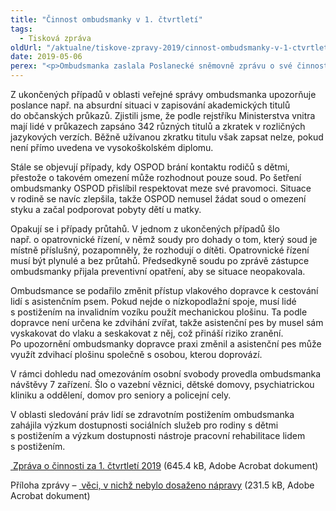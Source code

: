 ```yaml
---
title: "Činnost ombudsmanky v 1. čtvrtletí"
tags:
  - Tisková zpráva
oldUrl: "/aktualne/tiskove-zpravy-2019/cinnost-ombudsmanky-v-1-ctvrtleti"
date: 2019-05-06
perex: "<p>Ombudsmanka zaslala Poslanecké sněmovně zprávu o své činnosti v 1. čtvrtletí. Lidé se na ni v tomto období obrátili s 2 178 podněty. Nejčastěji lidé hledali pomoc v otázkách týkajících se stavebnictví (165 podnětů), důchodů (157 podnětů), dávek sociální podpory a hmotné nouze (119 podnětů) a činnosti Vězeňské služby (115 podnětů). V 77 podnětech lidé namítali nerovné zacházení. V rámci prevence špatného zacházení se uskutečnilo 7 návštěv zařízení (včetně dětského domova, nemocnice a domova pro seniory).</p>"
---
```


<!-- imported from the old website -->

<p>Z ukončených případů v oblasti veřejné správy ombudsmanka upozorňuje poslance např. na absurdní situaci v zapisování akademických titulů do občanských průkazů. Zjistili jsme, že podle rejstříku Ministerstva vnitra mají lidé v průkazech zapsáno 342 různých titulů a zkratek v rozličných jazykových verzích. Běžně užívanou zkratku titulu však zapsat nelze, pokud není přímo uvedena ve vysokoškolském diplomu.</p> <p>Stále se objevují případy, kdy OSPOD brání kontaktu rodičů s dětmi, přestože o takovém omezení může rozhodnout pouze soud. Po šetření ombudsmanky OSPOD přislíbil respektovat meze své pravomoci. Situace v rodině se navíc zlepšila, takže OSPOD nemusel žádat soud o omezení styku a začal podporovat pobyty dětí u matky.</p> <p>Opakují se i případy průtahů. V jednom z ukončených případů šlo např. o opatrovnické řízení, v němž soudy pro dohady o tom, který soud je místně příslušný, pozapomněly, že rozhodují o dítěti. Opatrovnické řízení musí být plynulé a bez průtahů. Předsedkyně soudu po zprávě zástupce ombudsmanky přijala preventivní opatření, aby se situace neopakovala.</p> <p>Ombudsmance se podařilo změnit přístup vlakového dopravce k cestování lidí s asistenčním psem. Pokud nejde o nízkopodlažní spoje, musí lidé s postižením na invalidním vozíku použít mechanickou plošinu. Ta podle dopravce není určena ke zdvihání zvířat, takže asistenční pes by musel sám vyskakovat do vlaku a seskakovat z něj, což přináší riziko zranění. Po upozornění ombudsmanky dopravce praxi změnil a asistenční pes může využít zdvihací plošinu společně s osobou, kterou doprovází.</p> <p>V rámci dohledu nad omezováním osobní svobody provedla ombudsmanka návštěvy 7 zařízení. Šlo o vazební věznici, dětské domovy, psychiatrickou kliniku a oddělení, domov pro seniory a policejní cely. </p> <p>V oblasti sledování práv lidí se zdravotním postižením ombudsmanka zahájila výzkum dostupnosti sociálních služeb pro rodiny s dětmi s postižením a výzkum dostupnosti nástroje pracovní rehabilitace lidem s postižením.</p> <p><a title="Otevření do nového okna" href="/uploads-import/zpravy_pro_poslaneckou_snemovnu/Ctvrtletky/2019/2019-I-Q.pdf" target="_blank"><img alt="" src="https://www.ochrance.cz/typo3/ext/od_linkdesc/icons/pdf.gif" class="od_linkdesc_icon" /> Zpráva o činnosti za 1. čtvrtletí 2019</a> (645.4 kB, Adobe Acrobat dokument)</p> <p>Příloha zprávy – <a title="Otevření do nového okna" href="/uploads-import/zpravy_pro_poslaneckou_snemovnu/Ctvrtletky/2019/2019-I-Q-sankce.pdf" target="_blank"><img alt="" src="https://www.ochrance.cz/typo3/ext/od_linkdesc/icons/pdf.gif" class="od_linkdesc_icon" /> věci, v nichž nebylo dosaženo nápravy</a> (231.5 kB, Adobe Acrobat dokument)</p>
